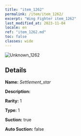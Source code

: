 ```yaml
---
title: "item_1262"
permalink: /item/item_1262/
excerpt: "Wing Fighter item_1262"
last_modified_at: 2023-11-04
locale: en
ref: "item_1262.md"
toc: false
classes: wide
---
```



 ![Unknown_1262](/images/item/Settlement_star_p.png)



## Details

 **Name:** *Settlement_star* 

 **Description:** 

 **Rarity:** 1 

 **Type:** 1 

 **Suction:** true 

 **Auto Suction:** false 


